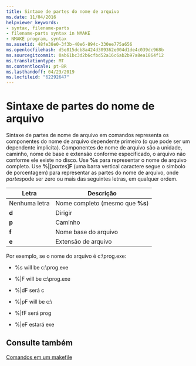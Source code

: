 ```yaml
---
title: Sintaxe de partes do nome de arquivo
ms.date: 11/04/2016
helpviewer_keywords:
- syntax, filename-parts
- filename-parts syntax in NMAKE
- NMAKE program, syntax
ms.assetid: 48fe38e0-3f3b-40e6-894c-330ee775a656
ms.openlocfilehash: d5e815dcb8a424d309362e004d1de4c039dc968b
ms.sourcegitcommit: 0ab61bc3d2b6cfbd52a16c6ab2b97a8ea1864f12
ms.translationtype: MT
ms.contentlocale: pt-BR
ms.lasthandoff: 04/23/2019
ms.locfileid: "62292647"
---
```

# <a name="filename-parts-syntax"></a>Sintaxe de partes do nome de arquivo

Sintaxe de partes de nome de arquivo em comandos representa os componentes do nome de arquivo dependente primeiro (o que pode ser um dependente implícita). Componentes de nome de arquivo são a unidade, caminho, nome de base e extensão conforme especificado, o arquivo não conforme ele existe no disco. Use **%s** para representar o nome de arquivo completo. Use **%&#124;**[*partes*]**F** (uma barra vertical caractere segue o símbolo de porcentagem) para representar as partes do nome de arquivo, onde *partes*pode ser zero ou mais das seguintes letras, em qualquer ordem.

|Letra|Descrição|
|------------|-----------------|
|Nenhuma letra|Nome completo (mesmo que **%s**)|
|**d**|Dirigir|
|**p**|Caminho|
|**f**|Nome base do arquivo|
|**e**|Extensão de arquivo|

Por exemplo, se o nome do arquivo é c:\prog.exe:

- %s will be c:\prog.exe

- %&#124;F will be c:\prog.exe

- %&#124;dF será c

- %&#124;pF will be c:\

- %&#124;fF será prog

- %&#124;eF estará exe

## <a name="see-also"></a>Consulte também

[Comandos em um makefile](commands-in-a-makefile.md)
